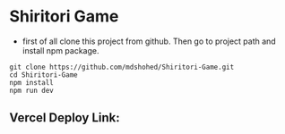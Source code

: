 # Shiritori Game 

- first of all clone this project from github. Then go to project path and install npm package.

```
git clone https://github.com/mdshohed/Shiritori-Game.git
cd Shiritori-Game
npm install
npm run dev
```

## Vercel Deploy Link:

```

```